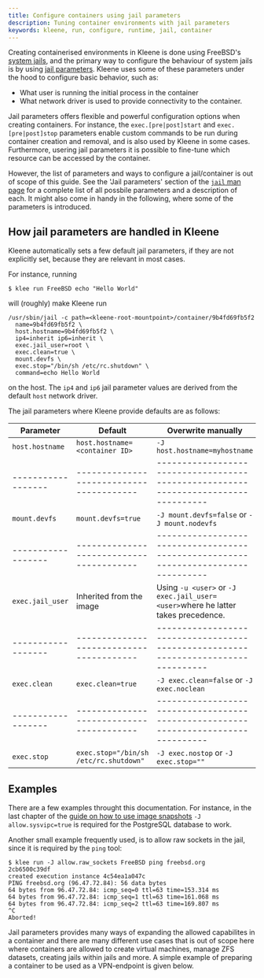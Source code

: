 ```yaml
---
title: Configure containers using jail parameters
description: Tuning container environments with jail parameters
keywords: kleene, run, configure, runtime, jail, container
---
```


Creating containerised environments in Kleene is done using
FreeBSD's [system
jails](https://man.freebsd.org/cgi/man.cgi?query=jail&sektion=2),
and the primary way to configure the behaviour of system jails is by using
[jail parameters](https://man.freebsd.org/cgi/man.cgi?query=jail).
Kleene uses some of these parameters under the hood to configure basic behavior, such as:

- What user is running the initial process in the container
- What network driver is used to provide connectivity to the container.

Jail parameters offers flexible and powerful configuration options when creating
containers. For instance, the `exec.[pre|post]start` and `exec.[pre|post]stop`
parameters enable custom commands to be run during container creation and
removal, and is also used by Kleene in some cases. Furthermore, usering jail
parameters it is possible to fine-tune which resource can be accessed by the
container.

However, the list of parameters and ways to configure a jail/container is out of
scope of this guide. See the 'Jail parameters' section of the
[`jail` man page](https://man.freebsd.org/cgi/man.cgi?query=jail) for a complete
list of all possbile parameters and a description of each. It might also come in
handy in the following, where some of the parameters is introduced.

## How jail parameters are handled in Kleene

Kleene automatically sets a few default jail parameters, if they are not
explicitly set, because they are relevant in most cases.

For instance, running

```console
$ klee run FreeBSD echo "Hello World"
```

will (roughly) make Kleene run

```
/usr/sbin/jail -c path=<kleene-root-mountpoint>/container/9b4fd69fb5f2
  name=9b4fd69fb5f2 \
  host.hostname=9b4fd69fb5f2 \
  ip4=inherit ip6=inherit \
  exec.jail_user=root \
  exec.clean=true \
  mount.devfs \
  exec.stop="/bin/sh /etc/rc.shutdown" \
  command=echo Hello World
```

on the host. The `ip4` and `ip6` jail parameter values are derived
from the default `host` network driver.

The jail parameters where Kleene provide defaults are as follows:

| Parameter        | Default                                | Overwrite manually                                                               |
|------------------|----------------------------------------|----------------------------------------------------------------------------------|
| `host.hostname`  | `host.hostname=<container ID>`         | `-J host.hostname=myhostname`                                                    |
|------------------|----------------------------------------|----------------------------------------------------------------------------------|
| `mount.devfs`    | `mount.devfs=true`                     | `-J mount.devfs=false` or `-J mount.nodevfs`                                     |
|------------------|----------------------------------------|----------------------------------------------------------------------------------|
| `exec.jail_user` | Inherited from the image               | Using `-u <user>` or `-J exec.jail_user=<user>`where he latter takes precedence. |
|------------------|----------------------------------------|----------------------------------------------------------------------------------|
| `exec.clean`     | `exec.clean=true`                      | `-J exec.clean=false` or `-J exec.noclean`                                       |
|------------------|----------------------------------------|----------------------------------------------------------------------------------|
| `exec.stop`      | `exec.stop="/bin/sh /etc/rc.shutdown"` | `-J exec.nostop` or `-J exec.stop=""`                                            |


## Examples

There are a few examples throught this documentation. For instance, in the last
chapter of the [guide on how to use image snapshots](/build/building/snapshots.md)
`-J allow.sysvipc=true` is required for the PostgreSQL database to work.

Another small example frequently used, is to allow raw sockets in the jail,
since it is required by the `ping` tool:

```console
$ klee run -J allow.raw_sockets FreeBSD ping freebsd.org
2cb6500c39df
created execution instance 4c54ea1a047c
PING freebsd.org (96.47.72.84): 56 data bytes
64 bytes from 96.47.72.84: icmp_seq=0 ttl=63 time=153.314 ms
64 bytes from 96.47.72.84: icmp_seq=1 ttl=63 time=161.068 ms
64 bytes from 96.47.72.84: icmp_seq=2 ttl=63 time=169.807 ms
^C
Aborted!
```

Jail parameters provides many ways of expanding the allowed capabilites in a
container and there are many different use cases that is out of scope
here where containers are allowed to create virtual machines, manage ZFS
datasets, creating jails within jails and more. A simple example of preparing a
container to be used as a VPN-endpoint is given below.
